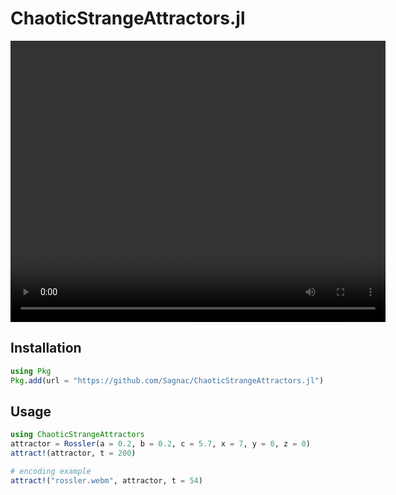 # ChaoticStrangeAttractors.jl

<video src="./videos/aizawa.webm" width="600" height="450" autoplay loop></video>

## Installation

```julia
using Pkg
Pkg.add(url = "https://github.com/Sagnac/ChaoticStrangeAttractors.jl")
```

## Usage

```julia
using ChaoticStrangeAttractors
attractor = Rossler(a = 0.2, b = 0.2, c = 5.7, x = 7, y = 0, z = 0)
attract!(attractor, t = 200)

# encoding example
attract!("rossler.webm", attractor, t = 54)
```
